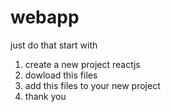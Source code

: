 # webapp
just do that
start with 

1. create a new project reactjs
2. dowload this files
3. add this files to your new project 
4. thank you
